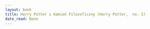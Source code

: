 ```yaml
---
layout: book
title: Harry Potter i Kamień Filozoficzny (Harry Potter,  no. 1)
date_read: None
---
```

